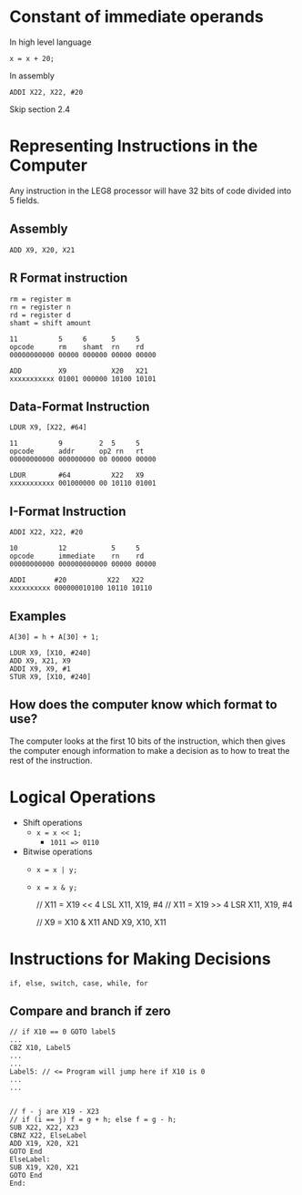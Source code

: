 # Constant of immediate operands

In high level language

```
x = x + 20;
```

In assembly

```
ADDI X22, X22, #20
```

<aside>
Skip section 2.4
</aside>

# Representing Instructions in the Computer

Any instruction in the LEG8 processor will have 32 bits of code divided into 5
fields.

## Assembly

    ADD X9, X20, X21

## R Format instruction

    rm = register m
    rn = register n
    rd = register d
    shamt = shift amount

    11          5     6      5     5
    opcode      rm    shamt  rn    rd
    00000000000 00000 000000 00000 00000

    ADD         X9           X20   X21
    xxxxxxxxxxx 01001 000000 10100 10101

## Data-Format Instruction

    LDUR X9, [X22, #64]

    11          9         2  5     5
    opcode      addr      op2 rn   rt
    00000000000 000000000 00 00000 00000

    LDUR        #64          X22   X9
    xxxxxxxxxxx 001000000 00 10110 01001

## I-Format Instruction

    ADDI X22, X22, #20

    10          12           5     5
    opcode      immediate    rn    rd
    00000000000 000000000000 00000 00000

    ADDI       #20          X22   X22
    xxxxxxxxxx 000000010100 10110 10110

## Examples

    A[30] = h + A[30] + 1;

    LDUR X9, [X10, #240]
    ADD X9, X21, X9
    ADDI X9, X9, #1
    STUR X9, [X10, #240]

## How does the computer know which format to use?

The computer looks at the first 10 bits of the instruction, which then gives
the computer enough information to make a decision as to how to treat the rest
of the instruction.

# Logical Operations

- Shift operations
  - `x = x << 1;`
    - `1011 => 0110`
- Bitwise operations
  - `x = x | y;`
  - `x = x & y;`


    // X11 = X19 << 4
    LSL X11, X19, #4
    // X11 = X19 >> 4
    LSR X11, X19, #4

    // X9 = X10 & X11
    AND X9, X10, X11


# Instructions for Making Decisions

    if, else, switch, case, while, for

## Compare and branch if zero

    // if X10 == 0 GOTO label5
    ...
    CBZ X10, Label5
    ...
    ...
    Label5: // <= Program will jump here if X10 is 0
    ...
    ...


    // f - j are X19 - X23
    // if (i == j) f = g + h; else f = g - h;
    SUB X22, X22, X23
    CBNZ X22, ElseLabel
    ADD X19, X20, X21
    GOTO End
    ElseLabel:
    SUB X19, X20, X21
    GOTO End
    End:


